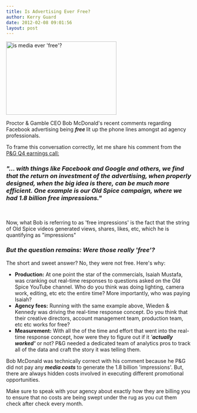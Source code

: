 ```yaml
---
title: Is Advertising Ever Free?
author: Kerry Guard
date: 2012-02-08 09:01:56
layout: post
---
```

<img class="alignleft size-medium wp-image-509" title="free written in the sky" src="http://mkgmediagroup.com/wp-content/uploads/2012/02/free1-300x199.jpg" alt="is media ever 'free'?" width="300" height="199" />

Proctor &amp; Gamble CEO Bob McDonald's recent comments regarding Facebook advertising being <strong><em>free </em></strong>lit up the phone lines amongst ad agency professionals.

To frame this conversation correctly, let me share his comment from the <a href="http://seekingalpha.com/article/322722-procter-gamble-s-ceo-discusses-q2-2012-results-earnings-call-transcript?part=qanda" target="_blank">P&amp;G Q4 earnings call:</a>
<h3><em>"... with things like Facebook and Google and others, we find that the return on investment of the advertising, when properly designed, when the big idea is there, can be much more efficient. One example is our Old Spice campaign, where we had 1.8 billion free impressions."</em></h3>
&nbsp;

<em></em>Now, what Bob is referring to as 'free impressions' is the fact that the string of Old Spice videos generated views, shares, likes, etc, which he is quantifying as "impressions"
<h3><em><strong>But the question remains: Were those really 'free'?</strong></em></h3>
<em><strong></strong></em>The short and sweet answer? No, they were not free. Here's why:
<ul>
	<li><strong>Production:</strong> At one point the star of the commercials, Isaiah Mustafa, was cranking out real-time responses to questions asked on the Old Spice YouTube channel. Who do you think was doing lighting, camera work, editing, etc etc the entire time? More importantly, who was paying Isaiah?</li>
	<li><strong>Agency fees:</strong> Running with the same example above, Wieden &amp; Kennedy was driving the real-time response concept. Do you think that their creative directors, account management team, production team, etc etc works for free?</li>
	<li><strong>Measurement:</strong> With all the of the time and effort that went into the real-time response concept, how were they to figure out if it <em>'<strong>actually worked'</strong></em> or not? P&amp;G needed a dedicated team of analytics pros to track all of the data and craft the story it was telling them.</li>
</ul>
Bob McDonald was technically correct with his comment because he P&amp;G did not pay any <em><strong>media costs </strong></em>to generate the 1.8 billion 'impressions'. But, there are always hidden costs involved in executing different promotional opportunities.

Make sure to speak with your agency about exactly how they are billing you to ensure that no costs are being swept under the rug as you cut them check after check every month.
